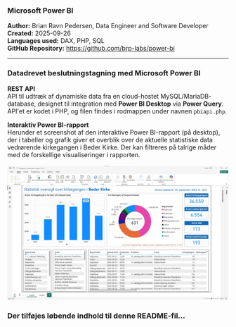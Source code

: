 <h3>Microsoft Power BI</h3>

<b>Author:</b> Brian Ravn Pedersen, Data Engineer and Software Developer<br/>
<b>Created:</b> 2025-09-26<br/>
<b>Languages used:</b> DAX, PHP, SQL<br/>
<b>GitHub Repository:</b> https://github.com/brp-labs/power-bi<br/>

<hr/>

<h3>Datadrevet beslutningstagning med Microsoft Power BI</h3>

<b>REST API</b><br>
API til udtræk af dynamiske data fra en cloud-hostet MySQL/MariaDB-database, designet til integration med <b>Power BI Desktop</b> via <b>Power Query</b>.
API'et er kodet i PHP, og filen findes i rodmappen under navnen <code>pbiapi.php</code>.
<br>

<b>Interaktiv Power BI-rapport</b><br>
Herunder et screenshot af den interaktive Power BI-rapport (på desktop), der i tabeller og grafik giver et overblik over de aktuelle statistiske data vedrørende kirkegangen i Beder Kirke. Der kan filtreres på talrige måder med de forskellige visualiseringer i rapporten.
<br><br>
<img src="power_bi_visual_beder_kirke.jpg" alt="Power BI-rapport: Beder Kirke" />
<br>
<h3>Der tilføjes løbende indhold til denne README-fil...</h3>
 
